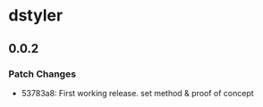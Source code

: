 # dstyler

## 0.0.2

### Patch Changes

- 53783a8: First working release. set method & proof of concept
